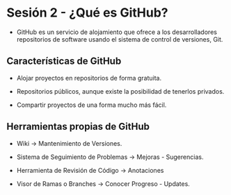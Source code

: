# Sesión 2 - ¿Qué es GitHub?

+ GitHub es un servicio de alojamiento que ofrece a los desarrolladores repositorios de software usando el sistema de control de versiones, Git.

## Características de GitHub

+ Alojar proyectos en repositorios de forma gratuita.

+ Repositorios públicos, aunque existe la posibilidad de tenerlos privados.

+ Compartir proyectos de una forma mucho más fácil. 

## Herramientas propias de GitHub

+ Wiki &rarr; Mantenimiento de Versiones.

+ Sistema de Seguimiento de Problemas &rarr; Mejoras - Sugerencias.

+ Herramienta de Revisión de Código &rarr; Anotaciones

+ Visor de Ramas o Branches &rarr; Conocer Progreso - Updates.